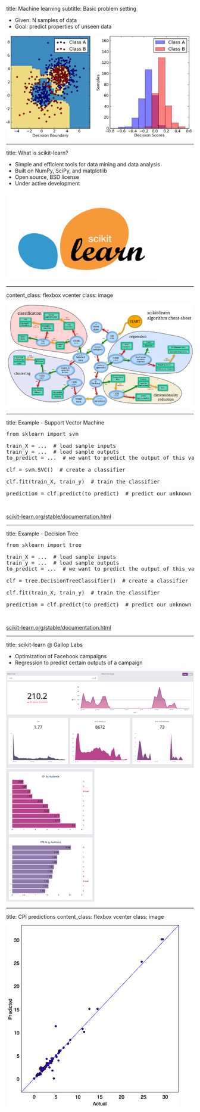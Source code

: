 title: Machine learning
subtitle: Basic problem setting

- Given: N samples of data
- Goal: predict properties of unseen data

![adaboost](images/plot_adaboost_twoclass_1.png)

---

title: What is scikit-learn?

- Simple and efficient tools for data mining and data analysis
- Built on NumPy, SciPy, and matplotlib
- Open source, BSD license
- Under active development


![](images/scikitlearn.png)

---

content_class: flexbox vcenter
class: image

![CPI predicted vs actual](images/ml_map_small.png)

---

title: Example - Support Vector Machine

<pre class="prettyprint" data-lang="python">
from sklearn import svm

train_X = ...  # load sample inputs
train_y = ...  # load sample outputs
to_predict = ...  # we want to predict the output of this value

clf = svm.SVC()  # create a classifier

clf.fit(train_X, train_y)  # train the classifier

prediction = clf.predict(to_predict)  # predict our unknown output
</pre>

<br>

[scikit-learn.org/stable/documentation.html](http://scikit-learn.org/stable/documentation.html)

---

title: Example - Decision Tree

<pre class="prettyprint" data-lang="python">
from sklearn import tree

train_X = ...  # load sample inputs
train_y = ...  # load sample outputs
to_predict = ...  # we want to predict the output of this value

clf = tree.DecisionTreeClassifier()  # create a classifier

clf.fit(train_X, train_y)  # train the classifier

prediction = clf.predict(to_predict)  # predict our unknown output
</pre>

<br>

[scikit-learn.org/stable/documentation.html](http://scikit-learn.org/stable/documentation.html)

---

title: scikit-learn @ Gallop Labs

- Optimization of Facebook campaigns
- Regression to predict certain outputs of a campaign

![Goals dashboard](images/goals_dashboard2.png)
![Audience breakdown](images/audience_breakdown2.png)

---

title: CPI predictions
content_class: flexbox vcenter
class: image

![CPI predicted vs actual](images/cpi_predicted_vs_actual.png)

